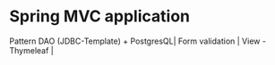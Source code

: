 # Spring MVC application 
Pattern DAO (JDBC-Template) + PostgresQL|
Form validation |
View - Thymeleaf |
